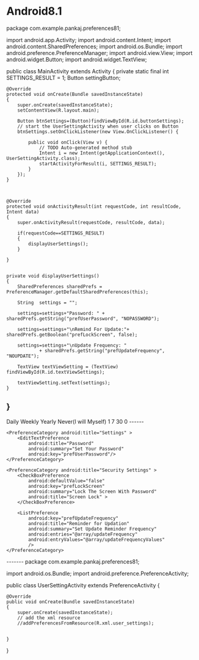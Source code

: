# Android8.1
package com.example.pankaj.preferences81;

import android.app.Activity;
import android.content.Intent;
import android.content.SharedPreferences;
import android.os.Bundle;
import android.preference.PreferenceManager;
import android.view.View;
import android.widget.Button;
import android.widget.TextView;

public class MainActivity extends Activity
{
    private static final int SETTINGS_RESULT = 1;
    Button settingButton;

    @Override
    protected void onCreate(Bundle savedInstanceState)
    {
        super.onCreate(savedInstanceState);
        setContentView(R.layout.main);

        Button btnSettings=(Button)findViewById(R.id.buttonSettings);
        // start the UserSettingActivity when user clicks on Button
        btnSettings.setOnClickListener(new View.OnClickListener() {

            public void onClick(View v) {
                // TODO Auto-generated method stub
                Intent i = new Intent(getApplicationContext(), UserSettingActivity.class);
                startActivityForResult(i, SETTINGS_RESULT);
            }
        });
    }



    @Override
    protected void onActivityResult(int requestCode, int resultCode, Intent data)
    {
        super.onActivityResult(requestCode, resultCode, data);

        if(requestCode==SETTINGS_RESULT)
        {
            displayUserSettings();
        }

    }


    private void displayUserSettings()
    {
        SharedPreferences sharedPrefs = PreferenceManager.getDefaultSharedPreferences(this);

        String  settings = "";

        settings=settings+"Password: " + sharedPrefs.getString("prefUserPassword", "NOPASSWORD");

        settings=settings+"\nRemind For Update:"+ sharedPrefs.getBoolean("prefLockScreen", false);

        settings=settings+"\nUpdate Frequency: "
                + sharedPrefs.getString("prefUpdateFrequency", "NOUPDATE");

        TextView textViewSetting = (TextView) findViewById(R.id.textViewSettings);

        textViewSetting.setText(settings);
    }

}
--------
<?xml version="1.0" encoding="utf-8"?>
<resources>
    <string-array name="updateFrequency">
        <item name="1">Daily</item>
        <item name="7">Weekly</item>
        <item name="3">Yearly</item>
        <item name="0">Never(I will Myself) </item>
    </string-array>
    <string-array name="updateFrequencyValues">
        <item name="1">1</item>
        <item name="7">7</item>
        <item name="30">30</item>
        <item name="0">0</item>
    </string-array>

</resources>
------
<?xml version="1.0" encoding="utf-8"?>
<PreferenceScreen xmlns:android="http://schemas.android.com/apk/res/android" >

    <PreferenceCategory android:title="Settings" >
        <EditTextPreference
            android:title="Password"
            android:summary="Set Your Password"
            android:key="prefUserPassword"/>
    </PreferenceCategory>

    <PreferenceCategory android:title="Security Settings" >
        <CheckBoxPreference
            android:defaultValue="false"
            android:key="prefLockScreen"
            android:summary="Lock The Screen With Password"
            android:title="Screen Lock" >
        </CheckBoxPreference>

        <ListPreference
            android:key="prefUpdateFrequency"
            android:title="Reminder for Updation"
            android:summary="Set Update Reminder Frequency"
            android:entries="@array/updateFrequency"
            android:entryValues="@array/updateFrequencyValues"
            />
    </PreferenceCategory>

</PreferenceScreen>
-------
package com.example.pankaj.preferences81;

import android.os.Bundle;
import android.preference.PreferenceActivity;

public class UserSettingActivity extends PreferenceActivity
{

    @Override
    public void onCreate(Bundle savedInstanceState)
    {
        super.onCreate(savedInstanceState);
        // add the xml resource                     
        //addPreferencesFromResource(R.xml.user_settings);


    }

}
